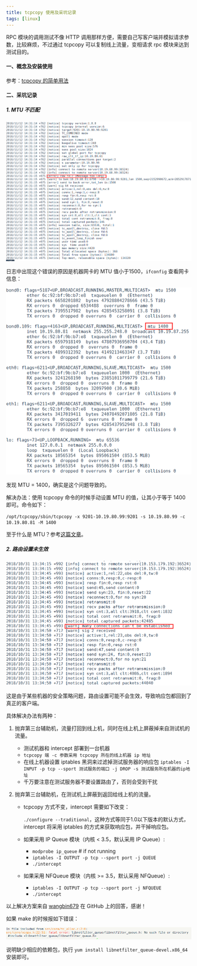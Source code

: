 ```yaml
---
title: tcpcopy 使用及采坑记录
tags: [linux]
---
```


RPC 模块的调用测试不像 HTTP 调用那样方便，需要自己写客户端并模拟请求参数，比较麻烦，不过通过 tcpcopy 可以复制线上流量，变相请求 rpc 模块来达到测试目的。

####  一、概念及安装使用

参考：[tcpcopy 的简单用法](https://xnow.me/ops/simple-tcpcopy-use.html)

#### 二、采坑记录

##### 1. MTU 不匹配

![微信图片_20181112145750](\media\files\2018\11\12\20181112145750.png)

   日志中出现这个错误的原因是机器网卡的 MTU 值小于1500，`ifconfig` 查看网卡信息：

   ![微信图片_20181112145821](\media\files\2018\11\12\微信图片_20181112145821.png)

   发现 MTU = 1400，确实是这个问题导致的。

   解决办法：使用 tcpcopy 命令的时候手动设置 MTU 的值，让其小于等于 1400 即可。命令如下：

   ```shell
   /opt/tcpcopy/sbin/tcpcopy -x 9201-10.19.80.99:9201 -s 10.19.80.99 -c 10.19.80.81 -M 1400
   ```

   至于什么是 MTU？参考[这篇文章](https://yq.aliyun.com/articles/222535)。

##### 2. 路由设置未生效

   ![微信图片_20181112145816](\media\files\2018\11\12\微信图片_20181112145816.png)

   这是由于某些机器的安全策略问题，路由设置可能不会生效，导致响应包都回到了真正的客户端。

   具体解决办法有两种：

   1. 抛弃第三台辅助机，流量打回到线上机，同时在线上机上屏蔽掉来自测试机的流量。

      - 测试机器和 intercept 部署到一台机器
      - `tcpcopy 端 -c 参数采用 tcpcopy 所在的线上机器 ip 地址`
      - 在线上机器设置 iptables 黑洞来过滤掉测试服务器的响应包
        `iptables -I INPUT -p tcp --sport 测试服务的端口 -j DROP -s 测试服务所在机器的ip地址`
      - 千万要注意在测试服务器不要设置路由了，否则会受到干扰

   2. 抛弃第三台辅助机，在测试机上屏蔽到返回给线上机的流量。

      - tcpcopy 方式不变，intercept 需要如下改变：

        `./configure --traditional`，这种方式等同于1.0以下版本的默认方式，intercept 将采用 iptables 的方式来获取响应包，并干掉响应包。

      - 如果采用 IP Queue 模块（内核 < 3.5，默认采用 IP Queue）:
        - `modprobe ip_queue` # if not running
        -  `iptables -I OUTPUT -p tcp --sport port -j QUEUE`
        -  `./intercept`

      - 如果采用 NFQueue 模块（内核 >= 3.5，默认采用 NFQueue）:
        - `iptables -I OUTPUT -p tcp --sport port -j NFQUEUE`
        - `./intercept`

以上解决方案来自 [wangbin679](https://github.com/wangbin579) 在 GitHub 上的回答，感谢！



如果 make 的时候报如下错误：

![微信图片_20181112152622](\media\files\2018\11\12\微信图片_20181112152622.png)

说明缺少相应的依赖包，执行 `yum install libnetfilter_queue-devel.x86_64` 安装即可。
